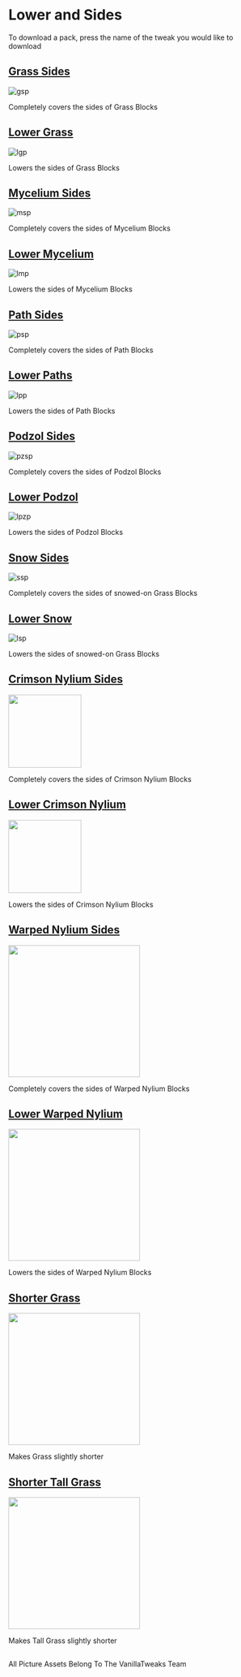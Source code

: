 # Lower and Sides

To download a pack, press the name of the tweak you would like to download

## [Grass Sides](https://www.dropbox.com/s/zlq4szgk8q9bmlo/gr_sid.mcpack?dl=1) </h2>

![gsp](https://vanillatweaks.net/assets/resources/previews/resourcepacks/1.15/GrassSides.png?v1)

Completely covers the sides of Grass Blocks

## [Lower Grass](https://www.dropbox.com/s/07yli73zbd4rr3b/low_grass.mcpack?dl=1) </h2>

![lgp](https://vanillatweaks.net/assets/resources/previews/resourcepacks/1.15/LowerGrass.png?v1)

Lowers the sides of Grass Blocks

## [Mycelium Sides](https://www.dropbox.com/s/vbep52mdnl4hpzb/myc_sid.mcpack?dl=1) </h2>

![msp](https://vanillatweaks.net/assets/resources/previews/resourcepacks/1.15/MyceliumSides.png?v1)

Completely covers the sides of Mycelium Blocks
 
## [Lower Mycelium](https://www.dropbox.com/s/1wnvt9ca0uyz5h5/low_myc.mcpack?dl=1) </h2>

![lmp](https://vanillatweaks.net/assets/resources/previews/resourcepacks/1.15/LowerMycelium.png?v1)

Lowers the sides of Mycelium Blocks

## [Path Sides](https://www.dropbox.com/s/q3mhpobnvqbnn6a/path_sid.mcpack?dl=1) </h2>

![psp](https://vanillatweaks.net/assets/resources/previews/resourcepacks/1.15/PathSides.png?v1)

Completely covers the sides of Path Blocks

## [Lower Paths](https://www.dropbox.com/s/ddf1rl7c7ibdrur/low_path.mcpack?dl=1) </h2>

![lpp](https://vanillatweaks.net/assets/resources/previews/resourcepacks/1.15/LowerPaths.png?v1)

Lowers the sides of Path Blocks

## [Podzol Sides](https://www.dropbox.com/s/uxjkwsb8pbw4yez/pod_sid.mcpack?dl=1) </h2>

![pzsp](https://vanillatweaks.net/assets/resources/previews/resourcepacks/1.15/PodzolSides.png?v1)

Completely covers the sides of Podzol Blocks

## [Lower Podzol](https://www.dropbox.com/s/563a234ne0kngui/low_pod.mcpack?dl=1) </h2>

![lpzp](https://vanillatweaks.net/assets/resources/previews/resourcepacks/1.15/LowerPodzol.png?v1)

Lowers the sides of Podzol Blocks

## [Snow Sides](https://www.dropbox.com/s/ebfi1w2vgpac1zh/snow_sid.mcpack?dl=1) </h2>

![ssp](https://vanillatweaks.net/assets/resources/previews/resourcepacks/1.15/SnowSides.png?v1)

Completely covers the sides of snowed-on Grass Blocks

## [Lower Snow](https://www.dropbox.com/s/vgn0xdc6knnq98x/low_snow.mcpack?dl=1) </h2>

![lsp](https://vanillatweaks.net/assets/resources/previews/resourcepacks/1.15/LowerSnow.png?v1)

Lowers the sides of snowed-on Grass Blocks

## [Crimson Nylium Sides](https://www.dropbox.com/s/q9zm184r4inrje5/crim_sid.mcpack?dl=1) </h2>

<img src="https://vanillatweaks.net/assets/resources/previews/resourcepacks/1.16/CrimsonNyliumSides.png?v1" height="144">

Completely covers the sides of Crimson Nylium Blocks

## [Lower Crimson Nylium](https://www.dropbox.com/s/wbd2mr2ls7ejgt9/low_crim.mcpack?dl=1) </h2>

<img src="https://vanillatweaks.net/assets/resources/previews/resourcepacks/1.16/LowerCrimsonNylium.png?v1" height="144">

Lowers the sides of Crimson Nylium Blocks

## [Warped Nylium Sides](https://www.dropbox.com/s/4r4gu1nijr020dm/warp_sid.mcpack?dl=1) </h2>

<img src="https://vanillatweaks.net/assets/resources/previews/resourcepacks/1.16/WarpedNyliumSides.png?v1" width="260">

Completely covers the sides of Warped Nylium Blocks

## [Lower Warped Nylium](https://www.dropbox.com/s/5z1xjkk5nkxvhoo/low_warp.mcpack?dl=1) </h2>

<img src="https://vanillatweaks.net/assets/resources/previews/resourcepacks/1.16/LowerWarpedNylium.png?v1" width="260">

Lowers the sides of Warped Nylium Blocks

## [Shorter Grass](https://www.dropbox.com/s/k2etd8toujbk3ha/short_grass.mcpack?dl=1) </h2>

<img src="https://vanillatweaks.net/assets/resources/previews/resourcepacks/1.15/ShorterGrass.png?v1" width="260">

Makes Grass slightly shorter

## [Shorter Tall Grass](https://www.dropbox.com/s/dettbeisxephrw9/short_tgrass.mcpack?dl=1) </h2>

<img src="https://vanillatweaks.net/assets/resources/previews/resourcepacks/1.15/ShorterTallGrass.png?v1" width="260">

Makes Tall Grass slightly shorter

##

All Picture Assets Belong To The VanillaTweaks Team
